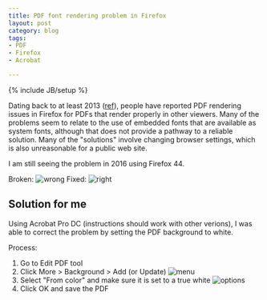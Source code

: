 ```yaml
---
title: PDF font rendering problem in Firefox
layout: post
category: blog
tags:
- PDF
- Firefox
- Acrobat

---
```

{% include JB/setup %}

Dating back to at least 2013 ([ref](https://support.mozilla.org/en-US/questions/954489)), people have reported PDF rendering issues in Firefox for PDFs that render properly in other viewers.
Many of the problems seem to relate to the use of embedded fonts that are available as system fonts, although that does not provide a pathway to a reliable solution.
Many of the "solutions" involve changing browser settings, which is also unreasonable for a public web site.

I am still seeing the problem in 2016 using Firefox 44.

Broken: ![wrong](http://www.witti.ws/assets/files/firefox-pdf-antialias-bad.png)
Fixed: ![right](http://www.witti.ws/assets/files/firefox-pdf-antialias-good.png)

## Solution for me

Using Acrobat Pro DC (instructions should work with other verions), I was able to correct the problem by setting the PDF background to white.

Process:
1. Go to Edit PDF tool
1. Click More > Background > Add (or Update) ![menu](http://www.witti.ws/assets/files/firefox-pdf-antialias-menu.png)
1. Select "From color" and make sure it is set to a true white ![options](http://www.witti.ws/assets/files/firefox-pdf-antialias-color.png)
1. Click OK and save the PDF

